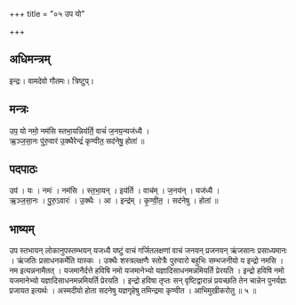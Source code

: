 +++
title = "०५ उप यो"

+++
## अधिमन्त्रम्
इन्द्रः। वामदेवो गौतमः। त्रिष्टुप्।

## मन्त्रः
उप॒ यो नमो॒ नम॑सि स्तभा॒यन्निय॑र्ति॒ वाचं॑ ज॒नय॒न्यज॑ध्यै ।  
ऋ॒ञ्ज॒सा॒नः पु॑रु॒वार॑ उ॒क्थैरेन्द्रं॑ कृण्वीत॒ सद॑नेषु॒ होता॑ ॥

## पदपाठः
उप॑ । यः । नमः॑ । नम॑सि । स्त॒भा॒यन् । इय॑र्ति । वाच॑म् । ज॒नय॑न् । यज॑ध्यै ।  
ऋ॒ञ्ज॒सा॒नः । पु॒रु॒ऽवारः॑ । उ॒क्थैः । आ । इन्द्र॑म् । कृ॒ण्वी॒त॒ । सद॑नेषु । होता॑ ॥

## भाष्यम्
उप स्तभायन् लोकानुपस्तम्भयन् यजध्यै यष्टुं वाचं गर्जितलक्षणां वाचं जनयन् प्रजनयन् ऋंजसानः प्रसाध्यमानः । ऋंजतिः प्रसाधनकर्मेति यास्कः । उक्थैः शस्त्रलक्षणैः स्तोत्रैः पुरुवारो बहुभिः सम्भजनीयो य इन्द्रो नमसि । नम इत्यन्ननामैतत् । यजमानैर्दत्ते हविषि नमो यजमानेभ्यो यज्ञादिसाधनमन्नमियर्ति प्रेरयति । इन्द्रो हविषि नमो यजमानेभ्यो यज्ञादिसाधनमन्नमियर्ति प्रेरयति । इन्द्रो हविषा तृप्तः सन् वृष्टिद्वारान्नं प्रयच्छति तेन चान्नेन पुनर्यज्ञः प्रजायत इत्यर्थः । अस्मदीयो होता सदनेषु यज्ञगृहेषु तमिन्द्रमा कृण्वीत । आभिमुखीकरोतु ॥ ५ ॥